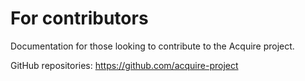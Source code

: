 # For contributors

Documentation for those looking to contribute to the Acquire project.

GitHub repositories: https://github.com/acquire-project

